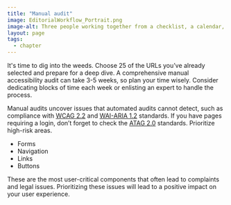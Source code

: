 ```yaml
---
title: "Manual audit"
image: EditorialWorkflow_Portrait.png
image-alt: Three people working together from a checklist, a calendar, and finally the finished website.
layout: page
tags:
  - chapter
---
```

It's time to dig into the weeds. Choose 25 of the URLs you’ve already selected and prepare for a deep dive. A comprehensive manual accessibility audit can take 3-5 weeks, so plan your time wisely. Consider dedicating blocks of time each week or enlisting an expert to handle the process.

Manual audits uncover issues that automated audits cannot detect, such as compliance with [WCAG 2.2](https://www.w3.org/TR/WCAG22/) and  [WAI-ARIA 1.2](https://www.w3.org/WAI/standards-guidelines/aria/) standards. If you have pages requiring a login, don’t forget to check the [ATAG 2.0](https://www.w3.org/WAI/standards-guidelines/atag/) standards. Prioritize high-risk areas.
- Forms 
- Navigation
- Links
- Buttons

These are the most user-critical components that often lead to complaints and legal issues. Prioritizing these issues will lead to a positive impact on your user experience.

